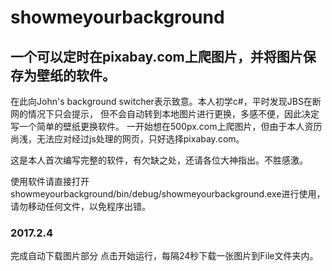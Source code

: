 # showmeyourbackground
## 一个可以定时在pixabay.com上爬图片，并将图片保存为壁纸的软件。
在此向John's background switcher表示致意。本人初学c#，平时发现JBS在断网的情况下只会提示，
但不会自动转到本地图片进行更换，多感不便，因此决定写一个简单的壁纸更换软件。
一开始想在500px.com上爬图片，但由于本人资历尚浅，无法应对经过js处理的网页，只好选择pixabay.com。

这是本人首次编写完整的软件，有欠缺之处，还请各位大神指出。不胜感激。

使用软件请直接打开showmeyourbackground/bin/debug/showmeyourbackground.exe进行使用，请勿移动任何文件，以免程序出错。

### 2017.2.4
完成自动下载图片部分
点击开始运行，每隔24秒下载一张图片到File文件夹内。
